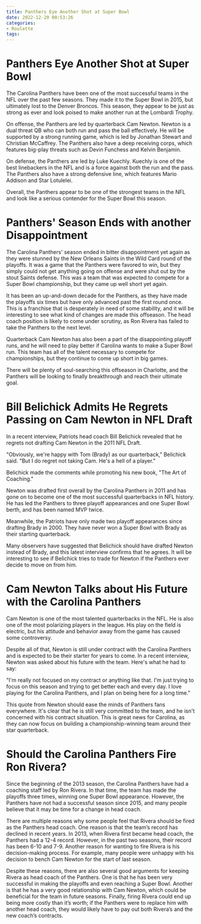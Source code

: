 ```yaml
---
title: Panthers Eye Another Shot at Super Bowl
date: 2022-12-20 00:53:26
categories:
- Roulette
tags:
---
```



#  Panthers Eye Another Shot at Super Bowl

The Carolina Panthers have been one of the most successful teams in the NFL over the past few seasons. They made it to the Super Bowl in 2015, but ultimately lost to the Denver Broncos. This season, they appear to be just as strong as ever and look poised to make another run at the Lombardi Trophy.

On offense, the Panthers are led by quarterback Cam Newton. Newton is a dual threat QB who can both run and pass the ball effectively. He will be supported by a strong running game, which is led by Jonathan Stewart and Christian McCaffrey. The Panthers also have a deep receiving corps, which features big-play threats such as Devin Funchess and Kelvin Benjamin.

On defense, the Panthers are led by Luke Kuechly. Kuechly is one of the best linebackers in the NFL and is a force against both the run and the pass. The Panthers also have a strong defensive line, which features Mario Addison and Star Lotulelei.

Overall, the Panthers appear to be one of the strongest teams in the NFL and look like a serious contender for the Super Bowl this season.

#  Panthers' Season Ends with another Disappointment

The Carolina Panthers' season ended in bitter disappointment yet again as they were stunned by the New Orleans Saints in the Wild Card round of the playoffs. It was a game that the Panthers were favored to win, but they simply could not get anything going on offense and were shut out by the stout Saints defense. This was a team that was expected to compete for a Super Bowl championship, but they came up well short yet again.

It has been an up-and-down decade for the Panthers, as they have made the playoffs six times but have only advanced past the first round once. This is a franchise that is desperately in need of some stability, and it will be interesting to see what kind of changes are made this offseason. The head coach position is likely to come under scrutiny, as Ron Rivera has failed to take the Panthers to the next level.

Quarterback Cam Newton has also been a part of the disappointing playoff runs, and he will need to play better if Carolina wants to make a Super Bowl run. This team has all of the talent necessary to compete for championships, but they continue to come up short in big games.

There will be plenty of soul-searching this offseason in Charlotte, and the Panthers will be looking to finally breakthrough and reach their ultimate goal.

#  Bill Belichick Admits He Regrets Passing on Cam Newton in NFL Draft

In a recent interview, Patriots head coach Bill Belichick revealed that he regrets not drafting Cam Newton in the 2011 NFL Draft.

"Obviously, we're happy with Tom (Brady) as our quarterback," Belichick said. "But I do regret not taking Cam. He's a hell of a player."

Belichick made the comments while promoting his new book, "The Art of Coaching."

Newton was drafted first overall by the Carolina Panthers in 2011 and has gone on to become one of the most successful quarterbacks in NFL history. He has led the Panthers to three playoff appearances and one Super Bowl berth, and has been named MVP twice.

Meanwhile, the Patriots have only made two playoff appearances since drafting Brady in 2000. They have never won a Super Bowl with Brady as their starting quarterback.

Many observers have suggested that Belichick should have drafted Newton instead of Brady, and this latest interview confirms that he agrees. It will be interesting to see if Belichick tries to trade for Newton if the Panthers ever decide to move on from him.

#  Cam Newton Talks about His Future with the Carolina Panthers

Cam Newton is one of the most talented quarterbacks in the NFL. He is also one of the most polarizing players in the league. His play on the field is electric, but his attitude and behavior away from the game has caused some controversy.

Despite all of that, Newton is still under contract with the Carolina Panthers and is expected to be their starter for years to come. In a recent interview, Newton was asked about his future with the team. Here's what he had to say:

"I'm really not focused on my contract or anything like that. I'm just trying to focus on this season and trying to get better each and every day. I love playing for the Carolina Panthers, and I plan on being here for a long time."

This quote from Newton should ease the minds of Panthers fans everywhere. It's clear that he is still very committed to the team, and he isn't concerned with his contract situation. This is great news for Carolina, as they can now focus on building a championship-winning team around their star quarterback.

#  Should the Carolina Panthers Fire Ron Rivera?

Since the beginning of the 2013 season, the Carolina Panthers have had a coaching staff led by Ron Rivera. In that time, the team has made the playoffs three times, winning one Super Bowl appearance. However, the Panthers have not had a successful season since 2015, and many people believe that it may be time for a change in head coach.

There are multiple reasons why some people feel that Rivera should be fired as the Panthers head coach. One reason is that the team’s record has declined in recent years. In 2013, when Rivera first became head coach, the Panthers had a 12-4 record. However, in the past two seasons, their record has been 6-10 and 7-9. Another reason for wanting to fire Rivera is his decision-making process. For example, many people were unhappy with his decision to bench Cam Newton for the start of last season.

Despite these reasons, there are also several good arguments for keeping Rivera as head coach of the Panthers. One is that he has been very successful in making the playoffs and even reaching a Super Bowl. Another is that he has a very good relationship with Cam Newton, which could be beneficial for the team in future seasons. Finally, firing Rivera could end up being more costly than it’s worth; if the Panthers were to replace him with another head coach, they would likely have to pay out both Rivera’s and the new coach’s contracts.